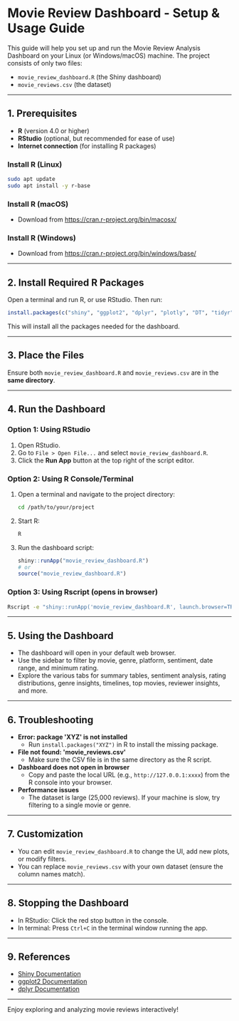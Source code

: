 # Movie Review Dashboard - Setup & Usage Guide

This guide will help you set up and run the Movie Review Analysis Dashboard on your Linux (or Windows/macOS) machine. The project consists of only two files:

- `movie_review_dashboard.R` (the Shiny dashboard)
- `movie_reviews.csv` (the dataset)

---

## 1. Prerequisites

- **R** (version 4.0 or higher)
- **RStudio** (optional, but recommended for ease of use)
- **Internet connection** (for installing R packages)

### Install R (Linux)

```bash
sudo apt update
sudo apt install -y r-base
```

### Install R (macOS)
- Download from https://cran.r-project.org/bin/macosx/

### Install R (Windows)
- Download from https://cran.r-project.org/bin/windows/base/

---

## 2. Install Required R Packages

Open a terminal and run R, or use RStudio. Then run:

```r
install.packages(c("shiny", "ggplot2", "dplyr", "plotly", "DT", "tidyr", "stringr"))
```

This will install all the packages needed for the dashboard.

---

## 3. Place the Files

Ensure both `movie_review_dashboard.R` and `movie_reviews.csv` are in the **same directory**.

---

## 4. Run the Dashboard

### Option 1: Using RStudio
1. Open RStudio.
2. Go to `File > Open File...` and select `movie_review_dashboard.R`.
3. Click the **Run App** button at the top right of the script editor.

### Option 2: Using R Console/Terminal
1. Open a terminal and navigate to the project directory:
   ```bash
   cd /path/to/your/project
   ```
2. Start R:
   ```bash
   R
   ```
3. Run the dashboard script:
   ```r
   shiny::runApp("movie_review_dashboard.R")
   # or
   source("movie_review_dashboard.R")
   ```

### Option 3: Using Rscript (opens in browser)
```bash
Rscript -e "shiny::runApp('movie_review_dashboard.R', launch.browser=TRUE)"
```

---

## 5. Using the Dashboard
- The dashboard will open in your default web browser.
- Use the sidebar to filter by movie, genre, platform, sentiment, date range, and minimum rating.
- Explore the various tabs for summary tables, sentiment analysis, rating distributions, genre insights, timelines, top movies, reviewer insights, and more.

---

## 6. Troubleshooting
- **Error: package 'XYZ' is not installed**
  - Run `install.packages("XYZ")` in R to install the missing package.
- **File not found: 'movie_reviews.csv'**
  - Make sure the CSV file is in the same directory as the R script.
- **Dashboard does not open in browser**
  - Copy and paste the local URL (e.g., `http://127.0.0.1:xxxx`) from the R console into your browser.
- **Performance issues**
  - The dataset is large (25,000 reviews). If your machine is slow, try filtering to a single movie or genre.

---

## 7. Customization
- You can edit `movie_review_dashboard.R` to change the UI, add new plots, or modify filters.
- You can replace `movie_reviews.csv` with your own dataset (ensure the column names match).

---

## 8. Stopping the Dashboard
- In RStudio: Click the red stop button in the console.
- In terminal: Press `Ctrl+C` in the terminal window running the app.

---

## 9. References
- [Shiny Documentation](https://shiny.posit.co/r/getstarted/shiny-basics/lesson1/)
- [ggplot2 Documentation](https://ggplot2.tidyverse.org/)
- [dplyr Documentation](https://dplyr.tidyverse.org/)

---

Enjoy exploring and analyzing movie reviews interactively!